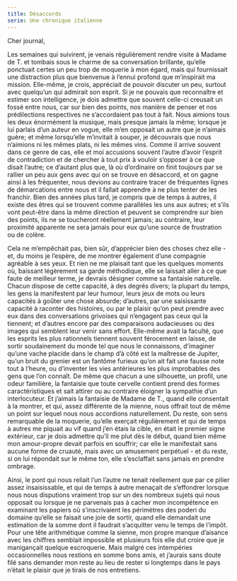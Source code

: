 ```yaml
---
title: Désaccords
serie: Une chronique italienne
---
```


Cher journal,


Les semaines qui suivirent, je venais régulièrement rendre visite à Madame de
T. et tombais sous le charme de sa conversation brillante, qu’elle ponctuait
certes un peu trop de moquerie à mon égard, mais qui fournissait une
distraction plus que bienvenue à l’ennui profond que m’inspirait ma mission.
Elle-même, je crois, appréciait de pouvoir discuter un peu, surtout avec
quelqu’un qui admirait son esprit. Si je ne pouvais que reconnaître et estimer
son intelligence, je dois admettre que souvent celle-ci creusait un fossé entre
nous, car sur bien des points, nos manière de penser et nos prédilections
respectives ne s’accordaient pas tout à fait. Nous aimions tous les deux
énormément la musique, mais presque jamais la même; lorsque je lui parlais d’un
auteur en vogue, elle m’en opposait un autre que je n’aimais guère; et même
lorsqu’elle m’invitait à souper, je découvrais que nous n’aimions ni les mêmes
plats, ni les mêmes vins. Comme il arrive souvent dans ce genre de cas, elle et
moi accusions souvent l’autre d’avoir l’esprit de contradiction et de chercher
à tout prix à vouloir s’opposer à ce que disait l’autre; ce d’autant plus que,
là où d’ordinaire on finit toujours par se rallier un peu aux gens avec qui on
se trouve en désaccord, et on gagne ainsi à les fréquenter, nous devions au
contraire tracer de fréquentes lignes de démarcations entre nous et il fallait
apprendre à ne plus tenter de les franchir. Bien des années plus tard, je
compris que de temps à autres, il existe des êtres qui se trouvent comme
parallèles les uns aux autres; et s’ils vont peut-être dans la même direction
et peuvent se comprendre sur bien des points, ils ne se toucheront réellement
jamais; au contraire, leur proximité apparente ne sera jamais pour eux qu’une
source de frustration ou de colère.

Cela ne m’empêchait pas, bien sûr, d’apprécier bien des choses chez elle - et,
du moins je l’espère, de me montrer également d’une compagnie agréable à ses
yeux. Et rien ne me plaisait tant que les quelques moments où, baissant
légèrement sa garde méthodique, elle se laissait aller à ce que faute de
meilleur terme, je devrais désigner comme sa fantaisie naturelle. Chacun
dispose de cette capacité, à des degrés divers; la plupart du temps, les gens
la manifestent par leur humour, leurs jeux de mots ou leurs capacités à goûter
une chose absurde; d’autres, par une saisissante capacité à raconter des
histoires, ou par le plaisir qu’on peut prendre avec eux dans des conversations
grivoises qui n’engagent pas ceux qui la tiennent; et d’autres encore par des
comparaisons audacieuses ou des images qui semblent leur venir sans effort.
Elle-même avait la faculté, que les esprits les plus rationnels tiennent
souvent férocement en laisse, de sortir soudainement du monde tel que nous le
connaissons, d’imaginer qu’une vache placide dans le champ d’à côté est la
maîtresse de Jupiter, qu’un bruit du grenier est un fantôme furieux qu’on ait
fait une fausse note tout à l’heure, ou d’inventer les vies antérieures les
plus improbables des gens que l’on connaît. De même que chacun a une
silhouette, un profil, une odeur familière, la fantaisie que toute cervelle
contient prend des formes caractéristiques et sait attirer ou au contraire
éloigner la sympathie d’un interlocuteur. Et j’aimais la fantaisie de Madame de
T., quand elle consentait à la montrer, et qui, assez différente de la mienne,
nous offrait tout de même un point sur lequel nous nous accordions
naturellement. Du reste, son sens remarquable de la moquerie, qu’elle exerçait
régulièrement et qui de temps à autres me piquait au vif quand j’en étais la
cible, en était le premier signe extérieur, car je dois admettre qu’il me plut
dès le début, quand bien même mon amour-propre devait parfois en souffrir; car
elle le manifestait sans aucune forme de cruauté, mais avec un amusement
perpétuel - et du reste, si on lui répondait sur le même ton, elle s’esclaffait
sans jamais en prendre ombrage.

Ainsi, le pont qui nous reliait l’un l’autre ne tenait réellement que par ce
pilier assez insaisissable, et qui de temps à autre menaçait de s’effondrer
lorsque nous nous disputions vraiment trop sur un des nombreux sujets qui nous
opposait ou lorsque je ne parvenais pas à cacher mon incompétence en examinant
les papiers où s’inscrivaient les périmètres des poderi du domaine qu’elle se
faisait une joie de sortir, quand elle demandait une estimation de la somme
dont il faudrait s’acquitter venu le temps de l’impôt. Pour une tête
arithmétique comme la sienne, mon propre manque d’aisance avec les chiffres
semblait impossible et plusieurs fois elle dut croire que je manigançait
quelque escroquerie. Mais malgré ces intempéries occasionnelles nous restions
en somme bons amis, et j’aurais sans doute filé sans demander mon reste au lieu
de rester si longtemps dans le pays n’était le plaisir que je tirais de nos
entretiens.
